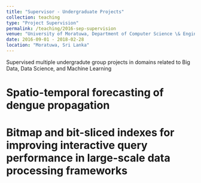 ```yaml
---
title: "Supervisor - Undergraduate Projects"
collection: teaching
type: "Project Supervision"
permalink: /teaching/2016-sep-supervision
venue: "University of Moratuwa, Department of Computer Science \& Engineering"
date: 2016-09-01 - 2018-02-28
location: "Moratuwa, Sri Lanka"
---
```


Supervised multiple undergradute group projects in domains related to Big Data, Data Science, and Machine Learning

Spatio-temporal forecasting of dengue propagation
======

Bitmap and bit-sliced indexes for improving interactive query performance in large-scale data processing frameworks
======

